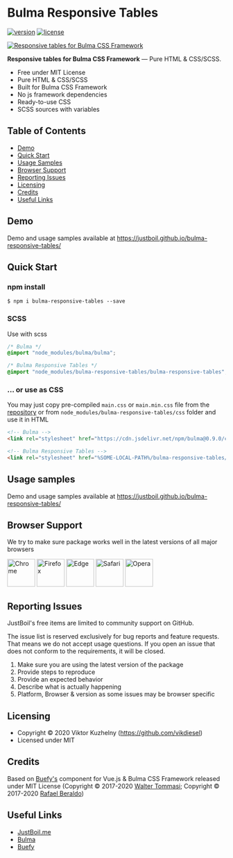 # Bulma Responsive Tables

[![version](https://img.shields.io/npm/v/bulma-responsive-tables.svg)](https://www.npmjs.com/package/bulma-responsive-tables)  [![license](https://img.shields.io/badge/license-MIT-blue.svg)](https://justboil.github.io/bulma-responsive-tables/)

[![Responsive tables for Bulma CSS Framework](https://justboil.me/images/bulma-responsive-tables/repository-preview-hi-res.png?v=1.1)](https://justboil.github.io/bulma-responsive-tables/)

**Responsive tables for Bulma CSS Framework** &mdash; Pure HTML & CSS/SCSS.

* Free under MIT License
* Pure HTML & CSS/SCSS
* Built for Bulma CSS Framework
* No js framework dependencies
* Ready-to-use CSS
* SCSS sources with variables

## Table of Contents

* [Demo](#demo)
* [Quick Start](#quick-start)
* [Usage Samples](#usage-samples)
* [Browser Support](#browser-support)
* [Reporting Issues](#reporting-issues)
* [Licensing](#licensing)
* [Credits](#credits)
* [Useful Links](#useful-links)

## Demo

Demo and usage samples available at https://justboil.github.io/bulma-responsive-tables/

## Quick Start

### npm install

```shell script
$ npm i bulma-responsive-tables --save
``` 

### SCSS

Use with scss

```scss
/* Bulma */
@import "node_modules/bulma/bulma";

/* Bulma Responsive Tables */
@import "node_modules/bulma-responsive-tables/bulma-responsive-tables";
```

### ... or use as CSS

You may just copy pre-compiled `main.css` or `main.min.css` file from the [repository](https://github.com/justboil/bulma-responsive-tables/tree/master/css) or from `node_modules/bulma-responsive-tables/css` folder and use it in HTML

```html
<!-- Bulma -->
<link rel="stylesheet" href="https://cdn.jsdelivr.net/npm/bulma@0.9.0/css/bulma.min.css">

<!-- Bulma Responsive Tables -->
<link rel="stylesheet" href="%SOME-LOCAL-PATH%/bulma-responsive-tables/css/main.min.css">
```

## Usage samples

Demo and usage samples available at https://justboil.github.io/bulma-responsive-tables/

## Browser Support

We try to make sure package works well in the latest versions of all major browsers

<img src="https://justboil.me/images/browsers-svg/chrome.svg" width="64" height="64" alt="Chrome"> <img src="https://justboil.me/images/browsers-svg/firefox.svg" width="64" height="64" alt="Firefox"> <img src="https://justboil.me/images/browsers-svg/edge.svg" width="64" height="64" alt="Edge"> <img src="https://justboil.me/images/browsers-svg/safari.svg" width="64" height="64" alt="Safari"> <img src="https://justboil.me/images/browsers-svg/opera.svg" width="64" height="64" alt="Opera">

## Reporting Issues

JustBoil's free items are limited to community support on GitHub.

The issue list is reserved exclusively for bug reports and feature requests. That means we do not accept usage questions. If you open an issue that does not conform to the requirements, it will be closed.

1. Make sure you are using the latest version of the package
2. Provide steps to reproduce
3. Provide an expected behavior
4. Describe what is actually happening 
5. Platform, Browser & version as some issues may be browser specific

## Licensing

* Copyright &copy; 2020 Viktor Kuzhelny (https://github.com/vikdiesel)
* Licensed under MIT

## Credits

Based on [Buefy's](https://github.com/buefy/buefy) component for Vue.js & Bulma CSS Framework released under MIT License (Copyright &copy; 2017-2020 [Walter Tommasi](https://github.com/jtommy); Copyright &copy; 2017-2020 [Rafael Beraldo](https://github.com/rafaelpimpa))

## Useful Links

- [JustBoil.me](https://justboil.me)
- [Bulma](https://bulma.io)
- [Buefy](https://buefy.org)
